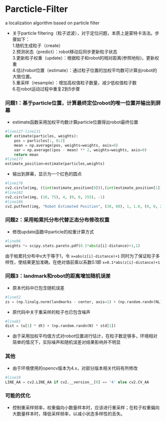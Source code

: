 # Parcticle-Filter
a localization algorithm based on particle filter<br>

* 关于particle filtering（粒子滤波），对于定位问题，本质上是蒙特卡洛法。步骤如下：<br>
  1.随机生成粒子（create）<br>
  2.预测状态（predict）：robot移动后同步更新粒子状态<br>
  3.更新粒子权重（update）：根据粒子和robot的相对距离(参照地标)，更新权重<br>
  4.估计robot位置（estimate）：通过粒子位置的加权平均数可计算出robot的大致位置。<br>
  5.重采样（resample）：增加高权值粒子数量，减少低权值粒子数<br>
  6.在robot运动过程中重复2到5步骤<br>

### 问题1：基于particle位置，计算最终定位robot的唯一位置并输出到屏幕

* estimate函数采用加权平均数计算particle位置得出robot最终位置
```python
#line127-line131
def estimate(particles, weights):
    pos = particles[:, 0:2]
    mean = np.average(pos, weights=weights, axis=0)
    var = np.average((pos - mean) ** 2, weights=weights, axis=0)
    return mean
#line177
estimate_position=estimate(particles,weights)
```
* 输出到屏幕，显示为一个红色的圆点
```python
#line178
cv2.circle(img, ((int(estimate_position[0])),(int(estimate_position[1]))), 4,(0,0,255), -1)
#line182
cv2.circle(img, (10, 75), 4, (0, 0, 255), -1)
#line186
cv2.putText(img, "Robot Estimated Position", (30, 80), 1, 1.0, (0, 0, 255))
```

### 问题2：采用帕累托分布代替正态分布修改权重

* 修改update函数中particle的权重计算方式
```python
#line96
weights *= scipy.stats.pareto.pdf(0.1*abs(z[i]-distance)+1,1)
```
由于帕累托分布中x大于等于1，令
`x=abs(z[i]-distance)+1`
同时为了保证粒子多样性，使结果更加准确，在绝对值前乘以系数0.1即
`x=0.1*abs(z[i]-distance)+1`

### 问题3：landmark和robot的距离增加随机误差

* 原本代码中已包含随机误差
```python
#line52
zs = (np.linalg.norm(landmarks - center, axis=1) + (np.random.randn(NL) * sensor_std_err))
```
* 原代码中关于重采样的粒子也已包含噪声
```python
#line81
dist = (u[1] * dt) + (np.random.randn(N) * std[1])
```

* 由于采用加权平均值方式对robot位置进行估计，在粒子数足够多，环境相对简单的情况下，实际噪声和随机误差对结果影响并不明显

### 其他

* 由于环境使用的opencv版本为4.x，对部分版本相关代码有所修改
```python
#line19
LINE_AA = cv2.LINE_AA if cv2.__version__[0] == '4' else cv2.CV_AA
```
### 可能的优化
* 控制重采样频率，权重偏向小数量样本时，应该进行重采样；在粒子权重偏向大数量样本时，降低采样频率，以减小状态多样性的丢失。
